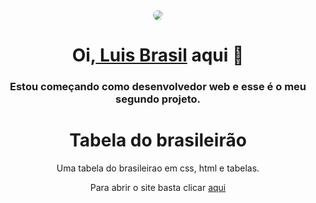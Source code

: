 <div align="center">
	<img src="https://pbs.twimg.com/profile_images/1511053753201397770/eoQwcqqm_400x400.jpg" style="border-radius:50%">
</div>
<div align="center">
	<h1 align="center">Oi,<a href="https://github.com/Capitaozila"> Luis Brasil</a> aqui 👋</h1>
	<h3 align="center">Estou começando como desenvolvedor web e esse é o meu segundo projeto.</h3>
</div>
<div align="center">
<h1 align="center" color="white">Tabela do brasileirão</h2>
<p">Uma tabela do brasileirao em css, html e tabelas.</p>
</div>


<span align="center">
<p>Para abrir o site basta clicar <a href="https://capitaozila.github.io/brasileirao/index.html">aqui</a></p>
<qspan>